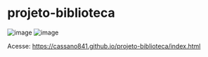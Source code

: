 # projeto-biblioteca
![image](https://user-images.githubusercontent.com/19412822/165418836-e51b7879-66a3-4962-832d-1e0825d16e6d.png)
![image](https://user-images.githubusercontent.com/19412822/165418888-950752d2-8ad8-4bd7-87cf-f600c7dc4f2c.png)

Acesse: https://cassano841.github.io/projeto-biblioteca/index.html
